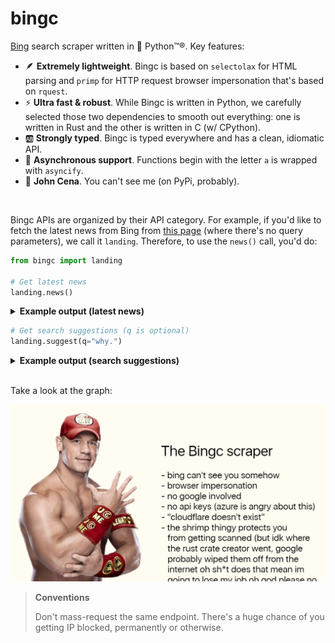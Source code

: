 # bingc
[Bing](https://bing.com) search scraper written in 🐍 Python™️®️. Key features:

- 🪶 **Extremely lightweight**. Bingc is based on `selectolax` for HTML parsing and `primp` for HTTP request browser impersonation that's based on `rquest`.
- ⚡️ **Ultra fast & robust**. While Bingc is written in Python, we carefully selected those two dependencies to smooth out everything: one is written in Rust and the other is written in C (w/ CPython).
- 🆎 **Strongly typed**. Bingc is typed everywhere and has a clean, idiomatic API.
- 🚦 **Asynchronous support**. Functions begin with the letter `a` is wrapped with `asyncify`.
- 🍦 **John Cena**. You can't see me (on PyPi, probably).

<br />

Bingc APIs are organized by their API category. For example, if you'd like to fetch the latest news from Bing from [this page](https://www.bing.com/news) (where there's no query parameters), we call it `landing`. Therefore, to use the `news()` call, you'd do:

```python
from bingc import landing

# Get latest news
landing.news()
```

<details>
<summary><b>Example output (latest news)</b></summary>

```python
NewsLanding(
    headlines=[
        NewsCard(
            title="Walter White just got a new job",
            snippet="Former chemistry expert Walter White has just joined the team of his ...",
            url="https://www.msn.com/en-us/news/walter-white-just-got-a-new-job/ar-BBp2X9N?ocid=ntnnews",
            source="The Watermelon Post",
            timestamp="48m",
            color="#271B1B",
            image="https://www.bing.com/th?id=OVFT.Hfvt51RL2ECN_oovdUhW-S&pid=News&w=308&h=178&c=14&rs=2&qlt=30",
        ),
        ...,
    ],
    trending=[
        NewsArticle(
            title="Walter White's secret service mission fails",
            snippet=None,
            url='/news/topicview?q=Walter+...',
            image="/th?id=...A&rs=2&qlt=80&pid=1.11&w=154&h=77&c=7&rs=2&qlt=30",
        ),
        ...,
    ]
)
```

</details>

```python
# Get search suggestions (q is optional)
landing.suggest(q="why.")
```

<details>
<summary><b>Example output (search suggestions)</b></summary>

```python
[
    Suggestion(
        t="MB",
        query="why don't we",
        url="/search?q=why+don%27t+we&filters=ufn...",
        ext=Extension(
            query="**Why Don't We*",
            description="American boy band",
            image="/th?id=OSK.d4574222b4ff755acf606e180a6cbf2d&w=120&h=120&qlt=90&c=6&rs=1&cdv=1&pid=RS",
        ),
    ),
    Suggestion(
        t="AS",
        query="**why is the sky blue*",
        url="/search?q=why+is+the+sky+blue&qs=AS...",
        ext=None,
    ),
    ...
]
```

</details>

<br />

Take a look at the graph:

![John Cena says "You can't see me"](assets/xina.png)

> **Conventions**
> 
> Don't mass-request the same endpoint. There's a huge chance of you getting IP blocked, permanently or otherwise.
